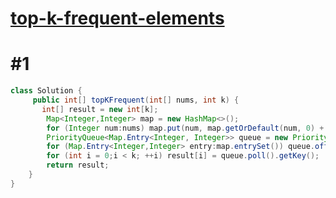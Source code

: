 # [top-k-frequent-elements](https://leetcode.com/problems/top-k-frequent-elements/)

# #1

```Java
class Solution {
     public int[] topKFrequent(int[] nums, int k) {
       int[] result = new int[k];
        Map<Integer,Integer> map = new HashMap<>();
        for (Integer num:nums) map.put(num, map.getOrDefault(num, 0) + 1);
        PriorityQueue<Map.Entry<Integer, Integer>> queue = new PriorityQueue<>((a,b) -> b.getValue() - a.getValue());
        for (Map.Entry<Integer,Integer> entry:map.entrySet()) queue.offer(entry);
        for (int i = 0;i < k; ++i) result[i] = queue.poll().getKey();
        return result;
    }
}
```

